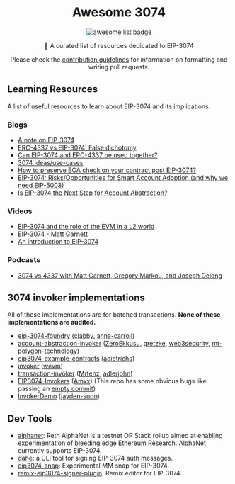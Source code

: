  <h1 align="center">Awesome 3074</h1>
  <p align="center">
    <a href="https://github.com/sindresorhus/awesome">
      <img alt="awesome list badge" src="https://cdn.rawgit.com/sindresorhus/awesome/d7305f38d29fed78fa85652e3a63e154dd8e8829/media/badge.svg">
    </a>
  </p>

  <p align="center">📖 A curated list of resources dedicated to EIP-3074</p>
  <p align="center">Please check the <a href="CONTRIBUTING.md">contribution guidelines</a> for information on formatting and writing pull requests.</p>

## Learning Resources
A list of useful resources to learn about EIP-3074 and its implications.

### Blogs
- [A note on EIP-3074](https://hackmd.io/@matt/note-on-3074)
- [ERC-4337 vs EIP-3074: False dichotomy](https://notes.ethereum.org/@yoav/erc-4337-vs-eip-3074-false-dichotomy)
- [Can EIP-3074 and ERC-4337 be used together?](https://notes.ethereum.org/@yoav/eip-3074-erc-4337-synergy)
- [3074 ideas/use-cases](https://notes.ethereum.org/@lightclient/ryK4ktOxA)
- [How to preserve EOA check on your contract post EIP-3074?](https://github.com/mattdf/EIP3074Protection)
- [EIP-3074: Risks/Opportunities for Smart Account Adoption (and why we need EIP-5003)](https://safe.global/blog/eip-3074-risks-opportunities-for-smart-account-adoption)
- [Is EIP-3074 the Next Step for Account Abstraction?](https://blog.ambire.com/eip-3074-explained)

### Videos
- [EIP-3074 and the role of the EVM in a L2 world](https://www.youtube.com/watch?v=eEOb0hlrCLU)
- [EIP-3074 - Matt Garnett](https://www.youtube.com/watch?v=AffftIs6XFE)
- [An introduction to EIP-3074](https://www.youtube.com/watch?v=zToZVpKPW6Q)

### Podcasts
- [3074 vs 4337 with Matt Garnett, Gregory Markou, and Joseph Delong](https://open.spotify.com/episode/7kxqs2b7GCYrQZdUfPSOIF)


## 3074 invoker implementations

All of these implementations are for batched transactions. **None of these implementations are audited.**

- [eip-3074-foundry](https://github.com/clabby/eip-3074-foundry/tree/main) ([clabby](https://github.com/clabby), [anna-carroll](https://github.com/anna-carroll))
- [account-abstraction-invoker](https://github.com/0xPolygon/account-abstraction-invoker) ([ZeroEkkusu](https://github.com/ZeroEkkusu), [gretzke](https://github.com/gretzke), [web3security](https://github.com/web3security), [mt-polygon-technology](https://github.com/mt-polygon-technology))
- [eip3074-example-contracts](https://github.com/quilt/eip3074-example-contracts/tree/master) ([adietrichs](https://github.com/adietrichs))
- [invoker](https://github.com/wevm/invoker) ([wevm](https://github.com/wevm))
- [transaction-invoker](https://github.com/Mrtenz/transaction-invoker/tree/main) ([Mrtenz](https://github.com/Mrtenz), [adlerjohn](https://github.com/adlerjohn))
- [EIP3074-Invokers](https://github.com/Amxx/EIP3074-Invokers/tree/master) ([Amxx](https://github.com/Amxx)) (This repo has some obvious bugs like passing an [empty commit](https://github.com/Amxx/EIP3074-Invokers/blob/70d2fee4c250561d0996b57e74446e29acaeeab9/contracts/modules/BatchInvoker.sol#L16))
- [InvokerDemo](https://github.com/jayden-sudo/InvokerDemo) ([jayden-sudo](https://github.com/jayden-sudo))


## Dev Tools

- [alphanet](https://github.com/paradigmxyz/alphanet): Reth AlphaNet is a testnet OP Stack rollup aimed at enabling experimentation of bleeding edge Ethereum Research. AlphaNet currently supports EIP-3074.
- [dahe](https://github.com/quilt/dahe): a CLI tool for signing EIP-3074 auth messages.
- [eip3074-snap](https://github.com/gretzke/eip3074-snap): Experimental MM snap for EIP-3074.
- [remix-eip3074-signer-plugin](https://github.com/quilt/remix-eip3074-signer-plugin): Remix editor for EIP-3074.